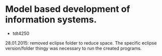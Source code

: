 Model based development of information systems. 
=======

* tdt4250


28.01.2015: removed eclipse folder to reduce space. The specific eclipse
version/folder thingy was necessary to run the created programs. 
